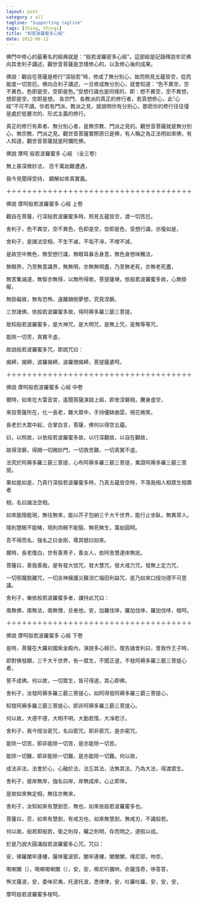```yaml
---
layout: post
category : all
tagline: "Supporting tagline"
tags: [thing, things]
title: "般若波羅蜜多心經"
date: 2012-06-12
---
```

佛門中修心的最著名的經典就是：“般若波羅密多心經”。這部經是記錄釋迦牟尼佛向其舍利子講述，觀世音菩薩是怎樣修心的，以及修心後的成果。     
佛說：觀自在菩薩是修行“深般若”時，修成了無分別心，故而照見五蘊皆空，從而能度一切苦厄。佛向合利子講述，一旦修成無分別心，就會知道：“色不異空，空不異色，色即是空，空即是色。”受想行識也是同樣的，即：想不異空，空不異想，想即是空，空即是想。 各宗門、各教派的真正的修行者，若真想修心，此“心經”不可不讀。你若有門派、教派之見，就說明你有分別心，那麽你的修行往往僅是處於低層次的、形式主義的修行。     
真正的修行有素者、無分別心者，是無宗教、門派之見的。觀世音菩薩就是無分別心、無宗教、門派之見。觀世音菩薩實際原已是佛，有人稱之為正法明如來佛，有人知道，觀世音菩薩就是阿彌陀佛。     
佛說 摩呵 般若波羅蜜多 心經 （全三卷）     
    
無上甚深微妙法， 百千萬劫難遭遇，     
我今見聞得受持， 願解如來真實義。     
    
＋＋＋＋＋＋＋＋＋＋＋＋＋＋＋＋＋＋＋＋＋＋＋＋＋＋＋＋＋＋＋＋＋＋＋＋     
    
佛說 摩呵般若波羅蜜多 心經 上卷     
    
觀自在菩薩，行深般若波羅蜜多時，照見五蘊皆空，渡一切苦厄。     
舍利子，色不異空，空不異色，色即是空，空即是色，受想行識，亦復如是，     
舍利子，是諸法空相，不生不滅，不垢不凈，不增不減，     
是故空中無色，無受想行識，無眼耳鼻舌身意，無色身想味觸法，     
無眼界，乃至無意識界，無無明，亦無無明盡，乃至無老死，亦無老死盡，     
無苦集滅道，無智亦無得，以無所得故，菩提薩埵，依般若波羅蜜多故，心無掛礙，     
無掛礙故，無有恐怖，遠離顛倒夢想，究竟涅磐。     
三世諸佛，依般若波羅蜜多故，得阿褥多羅三藐三菩提。     
故知般若波羅蜜多，是大神咒，是大明咒，是無上咒，是無等等咒，     
能除一切苦，真實不虛，     
故說般若波羅蜜多咒，即說咒曰：    
揭締，揭締，波羅揭締，波羅僧揭締，菩提薩婆呵。     
    
＋＋＋＋＋＋＋＋＋＋＋＋＋＋＋＋＋＋＋＋＋＋＋＋＋＋＋＋＋＋＋＋＋＋＋＋     
    
佛說 摩呵般若波羅蜜多 心經 中卷     
    
爾時，如來在大雷音宮，遙聞菩薩演說上經，即舍涅磐相，騰身虛空，     
來投菩薩所在，化一長老，雜大眾中，手持優缽曲雲，視花微笑。     
長老於大眾中起，合掌白言，菩薩，佛何以得空五蘊。     
    
曰，以照故，以依般若波羅蜜多故，以行深觀故，以自在觀故，     
故得涅磐，得開一切微妙門，一切救苦難，一切真實不虛。     
法究於阿褥多羅三藐三菩提，心布阿褥多羅三藐三菩提，業證阿褥多羅三藐三菩提。     
果如是如是，乃真行深般若波羅蜜多時，乃真五蘊皆空時，不落我相人相眾生相壽者     
相，名曰諸法空相。     
    
如來能隱能現，無往無來，能以芥子包納三千大千世界，能行止坐臥，無異常人。     
隱則慧眼不能睹，現則肉眼不能翳，無死無生，萬劫圓明。     
吾不得而名，強名之曰金剛，尊其號曰如來。     
    
爾時，長老復白，世有善男子，善女人，依阿舍慧達岸無訛。     
    
菩薩曰，善哉善哉，是有發大信咒，發大慧咒，發大戒力咒，發無上定力咒，     
一切邪魔脫離咒，一切吉神擁護災難消亡福田利益咒，是乃如來口授功德不可思議。     
舍利子，樂依般若波羅蜜多者，謙持此咒曰：     
    
南無佛，南無法，南無僧，旦者他，安，加羅伐哆，羅加伐哆，羅加伐哆，梭呵。     
    
    
＋＋＋＋＋＋＋＋＋＋＋＋＋＋＋＋＋＋＋＋＋＋＋＋＋＋＋＋＋＋＋＋＋＋＋＋     
    
佛說 摩呵般若波羅蜜多 心經 下卷     
    
是時，菩薩在大羅剎國紫金殿內，演說多心經已，復告諸舍利曰，昔我作王子時，     
即對佛發願，三千大千世界，有一眾生，不聞正道，不發阿褥多羅三藐三菩提心者，     
誓不成佛。何以故，一切眾生，皆可得道，其心即佛。     
    
舍利子，汝發阿褥多羅三藐三菩提心，如阿得發阿褥多羅三藐三菩提心，     
知發阿褥多羅三藐三菩提心，即非阿褥多羅三藐三菩提心。     
何以故，大德不德，大明不明，大勤若惰，大凈若汙。     
    
舍利子，我今授汝密咒，名曰密咒，即非密咒，是亦密咒。     
能除一切苦，即非能除一切苦，是亦能除一切苦。     
能除一切難，即非能除一切難，是亦能除一切難。何以故，     
成法非法，法會於心，心融於法，法忘其法，法無其法，乃為大法，得渡眾生。     
    
舍利子，彼岸無岸，強名曰岸，岸無成岸，心止即岸。     
是故如來無定相，無往亦無來，     
    
舍利子，汝知如來有慧劍否，無也，如來依般若波羅蜜多也。     
    
菩薩曰，否，如來有慧劍，有戒刃也，如來無慧劍，無戒刃，不識般若。     
何以故，般若即般若，衛之則存，矚之則明，存而明之，道假以成。     
    
於是乃說大圓滿般若波羅蜜多心咒。咒曰：     
    
安，佛羅闌牢連樓，薩哆蜜波耶，闌牢連樓，闌闌闌，哩尼耶，吻奈，     
喝喇闌〔〕，喝喇喝喇闌〔〕，安，安，嘛尼叭彌哄，俞薩窪奇，哆答答，     
怖叉薩波，安，委味尼夷，托波托波，悉律律，安，吐羅吐羅，安，安，安，     
摩呵般若波羅蜜多梭呵。